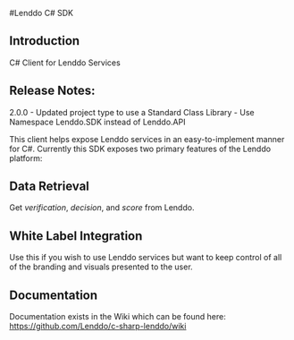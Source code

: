 #Lenddo C# SDK

## Introduction
C# Client for Lenddo Services

## Release Notes:
2.0.0 
	- Updated project type to use a Standard Class Library
	- Use Namespace Lenddo.SDK instead of Lenddo.API

This client helps expose Lenddo services in an easy-to-implement manner for C#. Currently this SDK exposes two primary features of the Lenddo platform:
## Data Retrieval
Get _verification_, _decision_, and _score_ from Lenddo.

## White Label Integration
Use this if you wish to use Lenddo services but want to keep control of all of the branding and visuals presented to the user.

## Documentation
Documentation exists in the Wiki which can be found here: https://github.com/Lenddo/c-sharp-lenddo/wiki

